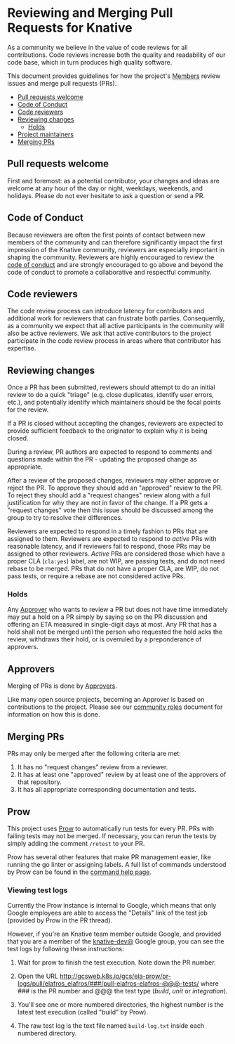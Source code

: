# Reviewing and Merging Pull Requests for Knative

As a community we believe in the value of code reviews for all contributions.
Code reviews increase both the quality and readability of our code base, which
in turn produces high quality software.

This document provides guidelines for how the project's
[Members](ROLES.md#member) review issues and merge pull requests (PRs).

*   [Pull requests welcome](#pull-requests-welcome)
*   [Code of Conduct](#code-of-conduct)
*   [Code reviewers](#code-reviewers)
*   [Reviewing changes](#reviewing-changes)
    *   [Holds](#holds)
*   [Project maintainers](#project-maintainers)
*   [Merging PRs](#merging-prs)

## Pull requests welcome

First and foremost: as a potential contributor, your changes and ideas are
welcome at any hour of the day or night, weekdays, weekends, and holidays.
Please do not ever hesitate to ask a question or send a PR.

## Code of Conduct

Because reviewers are often the first points of contact between new members of
the community and can therefore significantly impact the first impression of the
Knative community, reviewers are especially important in shaping the community.
Reviewers are highly encouraged to review the [code of
conduct](CODE-OF-CONDUCT.md) and are strongly encouraged to go above and beyond
the code of conduct to promote a collaborative and respectful community.

## Code reviewers

The code review process can introduce latency for contributors and additional
work for reviewers that can frustrate both parties. Consequently, as a community
we expect that all active participants in the community will also be active
reviewers. We ask that active contributors to the project participate in the
code review process in areas where that contributor has expertise.

## Reviewing changes

Once a PR has been submitted, reviewers should attempt to do an initial review
to do a quick "triage" (e.g. close duplicates, identify user errors, etc.), and
potentially identify which maintainers should be the focal points for the
review.

If a PR is closed without accepting the changes, reviewers are expected to
provide sufficient feedback to the originator to explain why it is being closed.

During a review, PR authors are expected to respond to comments and questions
made within the PR - updating the proposed change as appropriate.

After a review of the proposed changes, reviewers may either approve or reject
the PR. To approve they should add an "approved" review to the PR. To reject
they should add a "request changes" review along with a full justification for
why they are not in favor of the change. If a PR gets a "request changes" vote
then this issue should be discussed among the group to try to resolve their
differences.

Reviewers are expected to respond in a timely fashion to PRs that are assigned
to them. Reviewers are expected to respond to *active* PRs with reasonable
latency, and if reviewers fail to respond, those PRs may be assigned to other
reviewers. *Active* PRs are considered those which have a proper CLA (`cla:yes`)
label, are not WIP, are passing tests, and do not need rebase to be merged. PRs
that do not have a proper CLA, are WIP, do not pass tests, or require a rebase
are not considered active PRs.

### Holds

Any [Approver](ROLES.md#approver) who wants to review a PR but does not have
time immediately may put a hold on a PR simply by saying so on the PR discussion
and offering an ETA measured in single-digit days at most. Any PR that has a
hold shall not be merged until the person who requested the hold acks the
review, withdraws their hold, or is overruled by a preponderance of approvers.

## Approvers

Merging of PRs is done by [Approvers](ROLES.md#approver).

Like many open source projects, becoming an Approver is based on contributions
to the project. Please see our [community roles](ROLES.md) document for
information on how this is done.

## Merging PRs

PRs may only be merged after the following criteria are met:

1.  It has no "request changes" review from a reviewer.
1.  It has at least one "approved" review by at least one of the approvers of
    that repository.
1.  It has all appropriate corresponding documentation and tests.

## Prow

This project uses
[Prow](https://github.com/kubernetes/test-infra/tree/master/prow) to
automatically run tests for every PR. PRs with failing tests may not be merged.
If necessary, you can rerun the tests by simply adding the comment `/retest` to
your PR.

Prow has several other features that make PR management easier, like running the
go linter or assigning labels. A full list of commands understood by Prow can be
found in the [command help
page](https://prow-internal.gcpnode.com/command-help?repo=knative%2Fknative).

### Viewing test logs

Currently the Prow instance is internal to Google, which means that only Google
employees are able to access the "Details" link of the test job (provided by
Prow in the PR thread).

However, if you're an Knative team member outside Google, and provided that you
are a member of the [knative-dev@](https://groups.google.com/forum/#!forum/knative-dev)
Google group, you can see the test logs by following these instructions:

1. Wait for prow to finish the test execution. Note down the PR number.

2. Open the URL http://gcsweb.k8s.io/gcs/ela-prow/pr-logs/pull/elafros_elafros/###/pull-elafros-elafros-@@@-tests/
where ### is the PR number and @@@ the test type (_build_, _unit_ or _integration_).

3. You'll see one or more numbered directories, the highest number is the latest
test execution (called "build" by Prow).

4. The raw test log is the text file named `build-log.txt` inside each numbered
directory.

